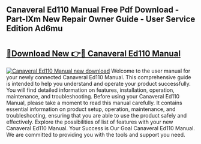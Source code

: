 ## Canaveral Ed110 Manual Free Pdf Download - Part-lXm New Repair Owner Guide - User Service Edition Ad6mu

# <h2><a href="http://cf24013.oget.top/?id=Canaveral+Ed110+Manual">🔗Download New 👉🔴 Canaveral Ed110 Manual</a></h2>

[![Canaveral Ed110 Manual new download](https://i.imgur.com/5g1atiW.png)](http://cf24013.oget.top/?id=Canaveral+Ed110+Manual)
Welcome to the user manual for your newly connected Canaveral Ed110 Manual. This comprehensive guide is intended to help you understand and operate your product successfully. You will find detailed information on features, installation, operation, maintenance, and troubleshooting. Before using your Canaveral Ed110 Manual, please take a moment to read this manual carefully. It contains essential information on product setup, operation, maintenance, and troubleshooting, ensuring that you are able to use the product safely and effectively. Explore the possibilities of list of features with your new Canaveral Ed110 Manual. Your Success is Our Goal Canaveral Ed110 Manual. We are committed to providing you with the tools and support you need.
